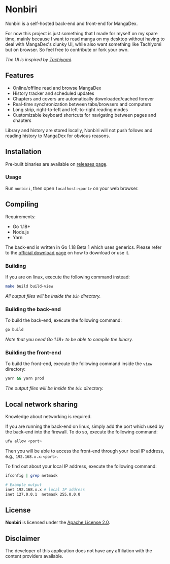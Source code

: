 # Nonbiri

Nonbiri is a self-hosted back-end and front-end for MangaDex.

For now this project is just something that I made for myself on my spare time, mainly because I want to read manga on my desktop without having to deal with MangaDex's clunky UI, while also want something like Tachiyomi but on browser. So feel free to contribute or fork your own.

_The UI is inspired by [Tachiyomi](https://github.com/tachiyomiorg/tachiyomi)._

## Features

- Online/offline read and browse MangaDex
- History tracker and scheduled updates
- Chapters and covers are automatically downloaded/cached forever
- Real-time synchronization between tabs/browsers and computers
- Long strip, right-to-left and left-to-right reading modes
- Customizable keyboard shortcuts for navigating between pages and chapters

Library and history are stored locally, Nonbiri will not push follows and reading history to MangaDex for obvious reasons.

## Installation

Pre-built binaries are available on [releases page](http://).

### Usage

Run `nonbiri`, then open `localhost:<port>` on your web browser.

## Compiling

Requirements:

- Go 1.18+
- Node.js
- Yarn

The back-end is written in Go 1.18 Beta 1 which uses generics. Please refer to the [official download page](https://go.dev/dl/) on how to download or use it.

### Building

If you are on linux, execute the following command instead:

```bash
make build build-view
```

_All output files will be inside the `bin` directory._

### Building the back-end

To build the back-end, execute the following command:

```bash
go build
```

_Note that you need Go 1.18+ to be able to compile the binary._

### Building the front-end

To build the front-end, execute the following command inside the `view` directory:

```bash
yarn && yarn prod
```

_The output files will be inside the `bin` directory._

## Local network sharing

Knowledge about networking is required.

If you are running the back-end on linux, simply add the port which used by the back-end into the firewall. To do so, execute the following command:

```bash
ufw allow <port>
```

Then you will be able to access the front-end through your local IP address, e.g., `192.168.x.x:<port>`.

To find out about your local IP address, execute the following command:

```bash
ifconfig | grep netmask

# Example output
inet 192.168.x.x # local IP address
inet 127.0.0.1  netmask 255.0.0.0
```

## License

**Nonbiri** is licensed under the [Apache License 2.0](https://www.apache.org/licenses/LICENSE-2.0).

## Disclaimer

The developer of this application does not have any affiliation with the content providers available.
